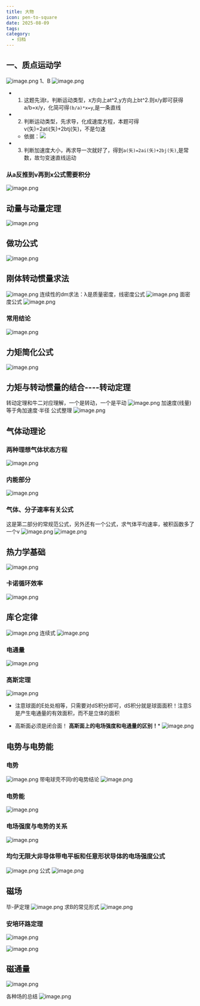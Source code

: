 ```yaml
---
title: 大物
icon: pen-to-square
date: 2025-08-09
tags: 
category:
  - 归档
---
```

## 一、质点运动学
![image.png](https://cdn.jsdelivr.net/gh/fakeppa/blog-img/20250809095206.png)
1、B
![image.png](https://cdn.jsdelivr.net/gh/fakeppa/blog-img/20250809102946.png)
- 1. 这题先消t，判断运动类型，x方向上at^2,y方向上bt^2.则x/y即可获得a/b=x/y，化简可得`(b/a)*x=y`,是一条直线
-  2. 判断运动类型，先求导，化成速度方程，本题可得v(矢)=2ati(矢)+2btj(矢)，不是匀速
	- 依据：![](https://cdn.jsdelivr.net/gh/fakeppa/blog-img/20250809103539.png)
- 3. 判断加速度大小，再求导一次就好了，得到`a(矢)=2ai(矢)+2bj(矢)`,是常数，故匀变速直线运动
### 从a反推到v再到x公式需要积分 
![image.png](https://cdn.jsdelivr.net/gh/fakeppa/blog-img/20250809120016.png)

## 动量与动量定理
![image.png](https://cdn.jsdelivr.net/gh/fakeppa/blog-img/20250812184109.png)
## 做功公式
![image.png](https://cdn.jsdelivr.net/gh/fakeppa/blog-img/20250812202258.png)

## 刚体转动惯量求法
![image.png](https://cdn.jsdelivr.net/gh/fakeppa/blog-img/20250812225106.png)
连续性的dm求法：λ是质量密度，线密度公式
![image.png](https://cdn.jsdelivr.net/gh/fakeppa/blog-img/20250812233059.png)
面密度公式
![image.png](https://cdn.jsdelivr.net/gh/fakeppa/blog-img/20250812233747.png)
### 常用结论
![image.png](https://cdn.jsdelivr.net/gh/fakeppa/blog-img/20250813001838.png)

## 力矩简化公式
![image.png](https://cdn.jsdelivr.net/gh/fakeppa/blog-img/20250813211206.png)
## 力矩与转动惯量的结合----转动定理
转动定理和牛二对应理解，一个是转动，一个是平动
![image.png](https://cdn.jsdelivr.net/gh/fakeppa/blog-img/20250813211414.png)
加速度(线量)等于角加速度·半径
公式整理
![image.png](https://cdn.jsdelivr.net/gh/fakeppa/blog-img/20250813221355.png)
## 气体动理论
### 两种理想气体状态方程
![image.png](https://cdn.jsdelivr.net/gh/fakeppa/blog-img/20250816232947.png)


### 内能部分
![image.png](https://cdn.jsdelivr.net/gh/fakeppa/blog-img/20250816231314.png)
### 气体、分子速率有关公式
这是第二部分的常规范公式，另外还有一个公式，求气体平均速率，被积函数多了一个v
![image.png](https://cdn.jsdelivr.net/gh/fakeppa/blog-img/20250816213909.png)
![image.png](https://cdn.jsdelivr.net/gh/fakeppa/blog-img/20250816214139.png)

## 热力学基础
![image.png](https://cdn.jsdelivr.net/gh/fakeppa/blog-img/20250817003949.png)
### 卡诺循环效率
![image.png](https://cdn.jsdelivr.net/gh/fakeppa/blog-img/20250817104534.png)

## 库仑定律
![image.png](https://cdn.jsdelivr.net/gh/fakeppa/blog-img/20250818182911.png)
连续式
![image.png](https://cdn.jsdelivr.net/gh/fakeppa/blog-img/20250820213418.png)
### 电通量
![image.png](https://cdn.jsdelivr.net/gh/fakeppa/blog-img/20250821113409.png)
### 高斯定理
![image.png](https://cdn.jsdelivr.net/gh/fakeppa/blog-img/20250821114339.png)
- 注意球面的E处处相等，只需要对dS积分即可，dS积分就是球面面积！注意S是产生电通量的有效面积，而不是立体的面积

- 高斯面必须是闭合面！
**高斯面上的电场强度和电通量的区别！***
![image.png](https://cdn.jsdelivr.net/gh/fakeppa/blog-img/20250821120719.png)

## 电势与电势能
### 电势
![image.png](https://cdn.jsdelivr.net/gh/fakeppa/blog-img/20250825205530.png)
带电球壳不同r的电势结论
![image.png](https://cdn.jsdelivr.net/gh/fakeppa/blog-img/20250826125230.png)

### 电势能
![image.png](https://cdn.jsdelivr.net/gh/fakeppa/blog-img/20250825215001.png)
### 电场强度与电势的关系
![image.png](https://cdn.jsdelivr.net/gh/fakeppa/blog-img/20250825215620.png)
### 均匀无限大非导体带电平板和任意形状导体的电场强度公式
![image.png](https://cdn.jsdelivr.net/gh/fakeppa/blog-img/20250826123311.png)
公式
![image.png](https://cdn.jsdelivr.net/gh/fakeppa/blog-img/20250826124101.png)
## 磁场
毕-萨定理
![image.png](https://cdn.jsdelivr.net/gh/fakeppa/blog-img/20250826131656.png)
求B的常见形式
![image.png](https://cdn.jsdelivr.net/gh/fakeppa/blog-img/20250826135417.png)


### 安培环路定理
![image.png](https://cdn.jsdelivr.net/gh/fakeppa/blog-img/20250829152221.png)

![image.png](https://cdn.jsdelivr.net/gh/fakeppa/blog-img/20250829152133.png)

## 磁通量
![image.png](https://cdn.jsdelivr.net/gh/fakeppa/blog-img/20250829153639.png)

各种场的总结
![image.png](https://cdn.jsdelivr.net/gh/fakeppa/blog-img/20250829155920.png)


